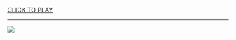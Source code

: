 
<a href="https://premium76.site?title=can_you_bet_on_nfl_preseason_games&ref=13M">CLICK TO PLAY</a></h3>
<hr>

<a href="https://premium76.site?title=can_you_bet_on_nfl_preseason_games&ref=13M"><img src="https://clearcache.store/games.png"></a>


